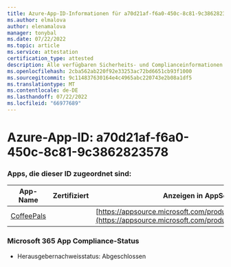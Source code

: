 ```yaml
---
title: Azure-App-ID-Informationen für a70d21af-f6a0-450c-8c81-9c3862823578
ms.author: elmalova
author: elenamalova
manager: tonybal
ms.date: 07/22/2022
ms.topic: article
ms.service: attestation
certification_type: attested
description: Alle verfügbaren Sicherheits- und Complianceinformationen für a70d21af-f6a0-450c-8c81-9c3862823578.
ms.openlocfilehash: 2cba562ab220f92e33253ac72bd6651cb93f1000
ms.sourcegitcommit: 9c114837630164e4c4965abc220743e2b08a1df5
ms.translationtype: MT
ms.contentlocale: de-DE
ms.lasthandoff: 07/22/2022
ms.locfileid: "66977689"
---
```

# <a name="azure-app-id-a70d21af-f6a0-450c-8c81-9c3862823578"></a>Azure-App-ID: a70d21af-f6a0-450c-8c81-9c3862823578


### <a name="apps-associated-with-this-id"></a>Apps, die dieser ID zugeordnet sind:
| **App-Name** | **Zertifiziert** | **Anzeigen in AppSource** |
|--------------|---------------|-----------------------|
| [CoffeePals](../forward/WA200003040.md) |  | [https://appsource.microsoft.com/product/office/WA200003040](https://appsource.microsoft.com/product/office/WA200003040) |

### <a name="microsoft-365-app-compliance-status"></a>Microsoft 365 App Compliance-Status
- Herausgebernachweisstatus: Abgeschlossen
